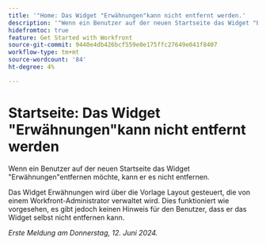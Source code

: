 ```yaml
---
title: '"Home: Das Widget "Erwähnungen"kann nicht entfernt werden.'
description: '"Wenn ein Benutzer auf der neuen Startseite das Widget "Erwähnungen"entfernen möchte, kann er es nicht entfernen."'
hidefromtoc: true
feature: Get Started with Workfront
source-git-commit: 9440e4db426bcf559e0e175ffc27649e041f8407
workflow-type: tm+mt
source-wordcount: '84'
ht-degree: 4%

---
```



# Startseite: Das Widget &quot;Erwähnungen&quot;kann nicht entfernt werden

Wenn ein Benutzer auf der neuen Startseite das Widget &quot;Erwähnungen&quot;entfernen möchte, kann er es nicht entfernen.

Das Widget Erwähnungen wird über die Vorlage Layout gesteuert, die von einem Workfront-Administrator verwaltet wird. Dies funktioniert wie vorgesehen, es gibt jedoch keinen Hinweis für den Benutzer, dass er das Widget selbst nicht entfernen kann.

_Erste Meldung am Donnerstag, 12. Juni 2024._
